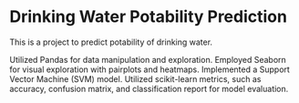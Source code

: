 # Drinking Water Potability Prediction
This is a project to predict potability of drinking water.

Utilized Pandas for data manipulation and exploration. Employed Seaborn for visual exploration with pairplots and heatmaps.
Implemented a Support Vector Machine (SVM) model. Utilized scikit-learn metrics, such as accuracy, confusion matrix, and classification report for model evaluation.
